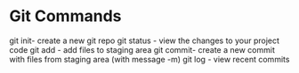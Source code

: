 # Git Commands

git init- create a new git repo
git status - view the changes to your project code
git add - add files to staging area
git commit- create a new commit with files from staging area (with message -m)
git log - view recent commits
